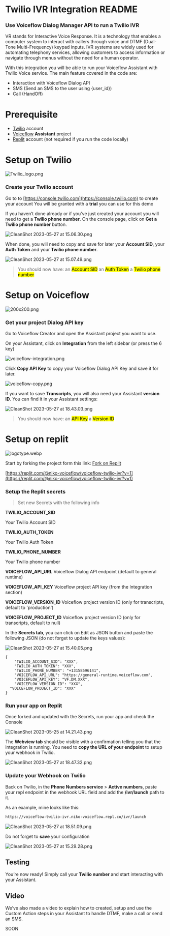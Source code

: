 # Twilio IVR Integration README

### Use Voiceflow Dialog Manager API to run a Twilio IVR

VR stands for Interactive Voice Response. It is a technology that enables a computer system to interact with callers through voice and DTMF (Dual-Tone Multi-Frequency) keypad inputs. IVR systems are widely used for automating telephony services, allowing customers to access information or navigate through menus without the need for a human operator.

With this integration you will be able to run your Voiceflow Assistant with Twilio Voice service.
The main feature covered in the code are:

- Interaction with Voiceflow Dialog API
- SMS (Send an SMS to the user using {user_id})
- Call (HandOff)

# Prerequisite

- [Twilio](https://console.twilio.com) account
- [Voiceflow](https://www.voiceflow.com/) **Assistant** project
- [Replit](https://replit.com) account (not required if you run the code locally)

# Setup on Twilio

![Twilio_logo.png](images/Twilio_logo.png)

### Create your Twilio account

Go to to [https://console.twilio.com](https://console.twilio.com) to create your account
You will be granted with a **trial** you can use for this demo

If you haven’t done already or if you’ve just created your account you will need to get a **Twilio phone number**. On the console page, click on **Get a Twilio phone number** button.

![CleanShot 2023-05-27 at 15.06.30.png](images/CleanShot_2023-05-27_at_15.06.30.png)

When done, you will need to copy and save for later your **Account SID**, your **Auth Token** and your **Twilio phone number**.

![CleanShot 2023-05-27 at 15.07.49.png](images/CleanShot_2023-05-27_at_15.07.49.png)

> You should now have:
an <mark>Account SID</mark>
an <mark>Auth Token</mark>
a <mark>Twilio phone number</mark>
>

# Setup on Voiceflow

![200x200.png](images/200x200.png)

### Get your project Dialog API key

Go to Voiceflow Creator and open the Assistant project you want to use.

On your Assistant, click on **Integration** from the left sidebar (or press the 6 key)

![voiceflow-integration.png](images/voiceflow-integration.png)

Click **Copy API Key** to copy your Voiceflow Dialog API Key and save it for later.

![voiceflow-copy.png](images/voiceflow-copy.png)

If you want to save **Transcripts**, you will also need your Assistant **version ID**.
You can find it in your Assistant settings:

![CleanShot 2023-05-27 at 18.43.03.png](images/CleanShot_2023-05-27_at_18.43.03.png)

> You should now have:
an <mark>API Key</mark>
a <mark>Version ID</mark>
>

# Setup on replit

![logotype.webp](images/logotype.webp)

Start by forking the project form this link: [Fork on Replit](https://replit.com/@niko-voiceflow/voiceflow-twilio-ivr?v=1)

[https://replit.com/@niko-voiceflow/voiceflow-twilio-ivr?v=1](https://replit.com/@niko-voiceflow/voiceflow-twilio-ivr?v=1)

### Setup the Replit secrets

> Set new Secrets with the following info
>

**TWILIO_ACCOUNT_SID**

Your Twilio Account SID

**TWILIO_AUTH_TOKEN**

Your Twilio Auth Token

**TWILIO_PHONE_NUMBER**

Your Twilio phone number

**VOICEFLOW_API_URL**
Voiceflow Dialog API endpoint (default to general runtime)

**VOICEFLOW_API_KEY**
Voiceflow project API key (from the Integration section)

**VOICEFLOW_VERSION_ID**
Voiceflow project version ID (only for transcripts, default to 'production')

**VOICEFLOW_PROJECT_ID**
Voiceflow project version ID (only for transcripts, default to null)

In the **Secrets tab**, you can click on Edit as JSON button and paste the following JSON (do not forget to update the keys values):

![CleanShot 2023-05-27 at 15.40.05.png](images/CleanShot_2023-05-27_at_15.40.05.png)

```
{
	"TWILIO_ACCOUNT_SID": "XXX",
	"TWILIO_AUTH_TOKEN": "XXX",
	"TWILIO_PHONE_NUMBER": "+13158596141",
	"VOICEFLOW_API_URL": "https://general-runtime.voiceflow.com",
	"VOICEFLOW_API_KEY": "VF.DM.XXX",
	"VOICEFLOW_VERSION_ID": "XXX",
  "VOICEFLOW_PROJECT_ID": "XXX"
}

```

### Run your app on Replit

Once forked and updated with the Secrets, run your app and check the Console

![CleanShot 2023-05-25 at 14.21.43.png](images/CleanShot_2023-05-25_at_14.21.43.png)

The **Webview tab** should be visible with a confirmation telling you that the integration is running.
You need to **copy the URL of your endpoint** to setup your webhook in Twilio.

![CleanShot 2023-05-27 at 18.47.32.png](images/CleanShot_2023-05-27_at_18.47.32.png)

### Update your Webhook on Twilio

Back on Twilio, in the **Phone Numbers service** > **Active numbers**, paste your repl endpoint in the webhook URL field and add the **/ivr/launch** path to it.

As an example, mine looks like this:

```bash
https://voiceflow-twilio-ivr.niko-voiceflow.repl.co/ivr/launch
```

![CleanShot 2023-05-27 at 18.51.09.png](images/CleanShot_2023-05-27_at_18.51.09.png)

Do not forget to **save** your configuration

![CleanShot 2023-05-27 at 15.29.28.png](images/CleanShot_2023-05-27_at_15.29.28.png)

## Testing

You’re now ready!
Simply call your **Twilio number** and start interacting with your Assistant.

## Video

We’ve also made a video to explain how to created, setup and use the Custom Action steps in your Assistant to handle DTMF, make a call or send an SMS.

SOON